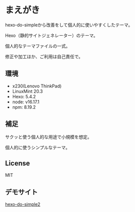 # まえがき

hexo-do-simpleから改善をして個人的に使いやすくしたテーマ。

Hexo（静的サイトジェネレーター）のテーマ。

個人的なテーマファイルの一式。

修正や加工ほか、ご利用は自己責任で。


## 環境
- x230(Lenovo ThinkPad)
- LinuxMint 20.3
- Hexo: 5.4.2
- node: v16.17.1
- npm: 8.19.2


## 補足

サクッと使う個人的な用途で小規模を想定。

個人的に使うシンプルなテーマ。


## License

MIT


## デモサイト

[hexo-do-simple2](https://hexo-do-simple2.netlify.app)


